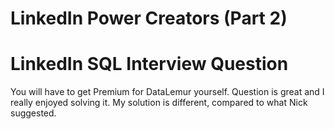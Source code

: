 # LinkedIn Power Creators (Part 2)
# LinkedIn SQL Interview Question

You will have to get Premium for DataLemur yourself. Question is great and I really enjoyed solving it. My solution is different, compared to what Nick suggested.
